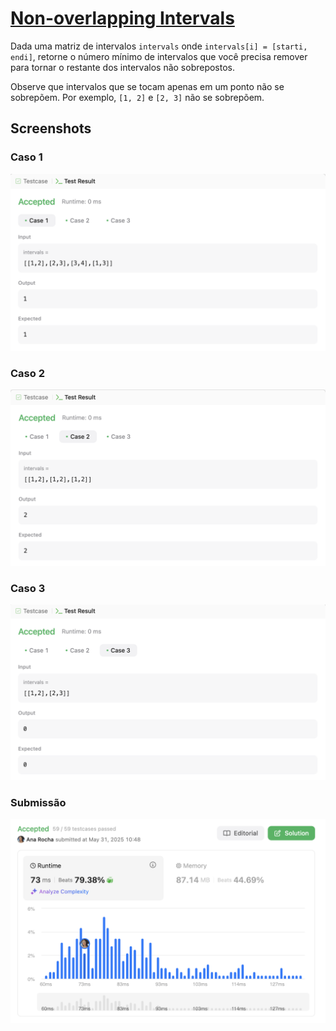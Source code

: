 # [Non-overlapping Intervals](https://leetcode.com/problems/non-overlapping-intervals/description)

Dada uma matriz de intervalos `intervals` onde `intervals[i] = [starti, endi]`, retorne o número mínimo de intervalos que você precisa remover para tornar o restante dos intervalos não sobrepostos.

Observe que intervalos que se tocam apenas em um ponto não se sobrepõem. Por exemplo, `[1, 2]` e `[2, 3]` não se sobrepõem.

## Screenshots

### Caso 1

![Case1](/Non-overlapping%20Intervals/assets/img/caso1.png)

### Caso 2

![Case2](/Non-overlapping%20Intervals/assets/img/caso2.png)

### Caso 3

![Case3](/Non-overlapping%20Intervals/assets/img/caso3.png)

### Submissão

![Submission](/Non-overlapping%20Intervals/assets/img/submissao.png)
